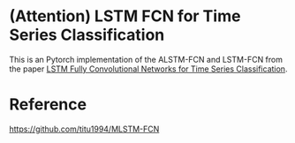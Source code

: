 # (Attention) LSTM FCN for Time Series Classification
This is an Pytorch implementation of the ALSTM-FCN and LSTM-FCN from the paper [LSTM Fully Convolutional Networks for Time Series Classification](https://ieeexplore.ieee.org/document/8141873/).

# Reference
https://github.com/titu1994/MLSTM-FCN
